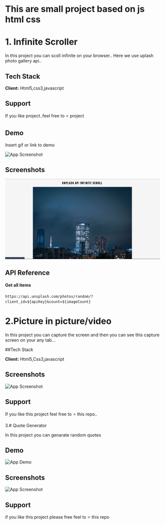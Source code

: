 # This are small project based on js html css


# 1. Infinite Scroller

In this project you can scoll infinite on your browser..
Here we use uplash photo gallery api..



## Tech Stack

**Client:** Html5,css3,javascript




## Support

If you like project..feel free to ⭐ project


## Demo

Insert gif or link to demo

![App Screenshot](https://github.com/Mayurkukde84/js_projects/blob/main/infinite_scroller/gif/Untitled%20video%20-%20Made%20with%20Clipchamp%20(1).gif?raw=true)
## Screenshots

![App Screenshot](https://github.com/Mayurkukde84/js_projects/blob/main/infinite_scroller/screenshot/Screenshot%202022-10-19%20115609.png)


## API Reference

#### Get all items

```https://api.unsplash.com/photos/random/?client_id=${apiKey}&count=${imageCount}```

# 2.Picture in picture/video

In this project you can capture the screen and then you can see this capture screen on your any tab...


##Tech Stack

**Client:** Html5,Css3,javascript


## Screenshots

![App Screenshot](https://github.com/Mayurkukde84/js_projects/blob/main/picture_in_piture/screenshot/Screenshot%202022-10-19%20133004.png?raw=true)


## Support

If you like this project feel free to ⭐ this repo..

3.# Quote Generator

In this project you can genarate random quotes


## Demo



![App Demo](https://github.com/Mayurkukde84/js_projects/blob/main/quote-generator/demogif/Untitled-video-Made-with-Clipcha.gif?raw=true)
## Screenshots

![App Screenshot](https://github.com/Mayurkukde84/js_projects/blob/main/quote-generator/screenshots/Screenshot%202022-10-19%20125403.png?raw=true)


## Support

if you like this project please free feel to ⭐ this repo
